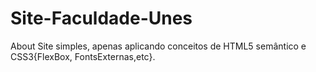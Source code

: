 # Site-Faculdade-Unes
About Site simples, apenas aplicando conceitos de HTML5 semântico e CSS3{FlexBox, FontsExternas,etc}. 
